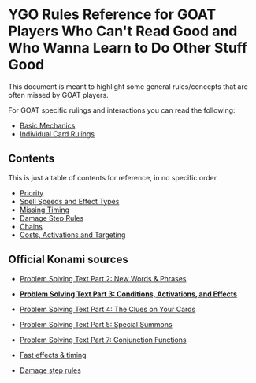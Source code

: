# YGO Rules Reference for GOAT Players Who Can't Read Good and Who Wanna Learn to Do Other Stuff Good

This document is meant to highlight some general rules/concepts that are often missed by GOAT players.

For GOAT specific rulings and interactions you can read the following:

* [Basic Mechanics](https://www.goatformat.com/basics.html)
* [Individual Card Rulings](https://www.goatformat.com/indivrulings.html)

## Contents

This is just a table of contents for reference, in no specific order

* [Priority](./contents/Priority.md)
* [Spell Speeds and Effect Types](./contents/Spell%20Speeds%20and%20Effect%20Types.md)
* [Missing Timing](./contents/Missing%20Timing.md)
* [Damage Step Rules](./contents/Damage%20Step%20Rules.md)
* [Chains](./contents/Chains.md)
* [Costs, Activations and Targeting](./contents/Costs%20Activations%20and%20Targeting.md)


## Official Konami sources

* [Problem Solving Text Part 2: New Words & Phrases](https://www.yugioh-card.com/eu/play/understanding-card-text/part-2-new-words-phrases/)
* [**Problem Solving Text Part 3: Conditions, Activations, and Effects**](https://www.yugioh-card.com/eu/play/understanding-card-text/part-3-conditions-activations-and-effects/)
* [Problem Solving Text Part 4: The Clues on Your Cards](https://www.yugioh-card.com/eu/play/understanding-card-text/part-4-the-clues-on-your-cards/)
* [Problem Solving Text Part 5: Special Summons](https://www.yugioh-card.com/eu/play/understanding-card-text/part-5-special-summons/)
* [Problem Solving Text Part 7: Conjunction Functions](https://www.yugioh-card.com/eu/play/understanding-card-text/part-7-conjunction-functions/)

* [Fast effects & timing](https://www.yugioh-card.com/eu/play/fast-effect-timing/)
* [Damage step rules](https://www.yugioh-card.com/eu/play/damage-step-rules/)
